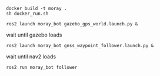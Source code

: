 ```
docker build -t moray .
sh docker_run.sh 
```

```
ros2 launch moray_bot gazebo_gps_world.launch.py &
```

wait until gazebo loads

```
ros2 launch moray_bot gnss_waypoint_follower.launch.py &
```

wait until nav2 loads

```
ros2 run moray_bot follower
```
